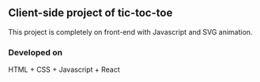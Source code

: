 ## Client-side project of tic-toc-toe
This project is completely on front-end with Javascript and SVG animation.

### Developed on
HTML + CSS + Javascript + React
